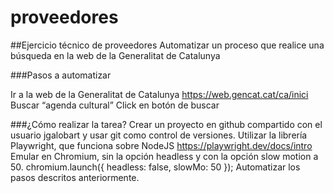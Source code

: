 # proveedores
##Ejercicio técnico de proveedores
Automatizar un proceso que realice una búsqueda en la web de la Generalitat de Catalunya

###Pasos a automatizar

Ir a la web de la Generalitat de Catalunya
https://web.gencat.cat/ca/inici
Buscar “agenda cultural”
Click en botón de buscar

###¿Cómo realizar la tarea?
Crear un proyecto en github compartido con el usuario jgalobart y usar git como control de versiones.
Utilizar la librería Playwright, que funciona sobre NodeJS
https://playwright.dev/docs/intro
Emular en Chromium, sin la opción headless y con la opción slow motion a 50.
chromium.launch({ headless: false, slowMo: 50 });
Automatizar los pasos descritos anteriormente.

